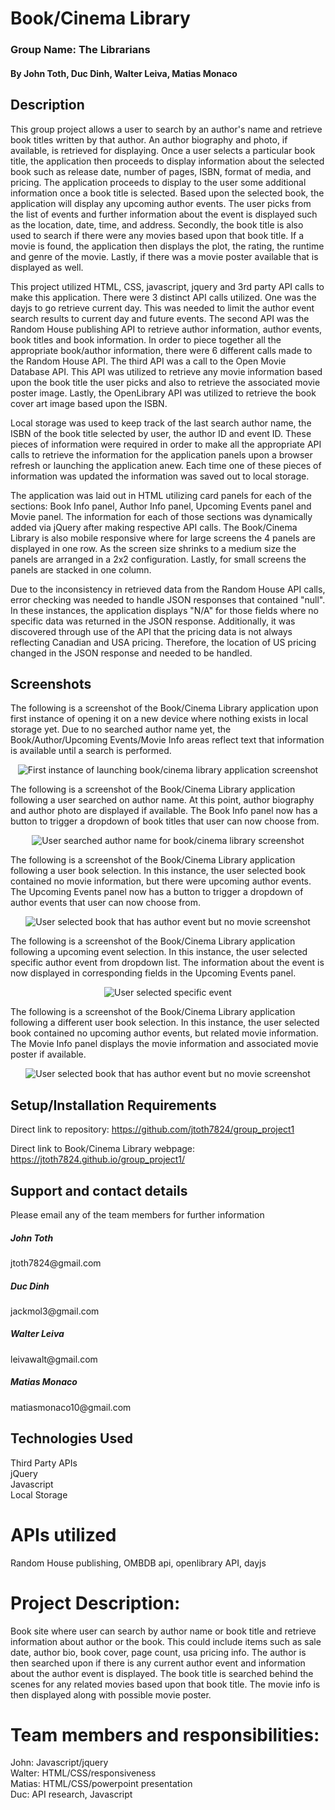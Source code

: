 # Book/Cinema Library

### Group Name: The Librarians
#### By John Toth, Duc Dinh, Walter Leiva, Matias Monaco

## Description

This group project allows a user to search by an author's name and retrieve book titles written by that author.   An author biography and photo, if available, is retrieved for displaying.   Once a user selects a particular book title, the application then proceeds to display information about the selected book such as release date, number of pages, ISBN, format of media, and pricing.   The application proceeds to display to the user some additional information once a book title is selected.   Based upon the selected book, the application will display any upcoming author events.   The user picks from the list of events and further information about the event is displayed such as the location, date, time, and address.   Secondly, the book title is also used to search if there were any movies based upon that book title.  If a movie is found, the application then displays the plot, the rating, the runtime and genre of the movie.   Lastly, if there was a movie poster available that is displayed as well.

This project utilized HTML, CSS, javascript, jquery and 3rd party API calls to make this application.   There were 3 distinct API calls utilized.   One was the dayjs to go retrieve current day.   This was needed to limit the author event search results to current day and future events.  The second API was the Random House publishing API to retrieve author information, author events, book titles and book information.   In order to piece together all the appropriate book/author information, there were 6 different calls made to the Random House API.  The third API was a call to the Open Movie Database API.  This API was utilized to retrieve any movie information based upon the book title the user picks and also to retrieve the associated movie poster image.  Lastly, the OpenLibrary API was utilized to retrieve the book cover art image based upon the ISBN.

Local storage was used to keep track of the last search author name, the ISBN of the book title selected by user, the author ID and event ID.    These pieces of information were required in order to make all the appropriate API calls to retrieve the information for the application panels upon a browser refresh or launching the application anew.  Each time one of these pieces of information was updated the information was saved out to local storage.

The application was laid out in HTML utilizing card panels for each of the sections: Book Info panel, Author Info panel, Upcoming Events panel and Movie panel.  The information for each of those sections was dynamically added via jQuery after making respective API calls.  The Book/Cinema Library is also mobile responsive where for large screens the 4 panels are displayed in one row.   As the screen size shrinks to a medium size the panels are arranged in a 2x2 configuration.    Lastly, for small screens the panels are stacked in one column.

Due to the inconsistency in retrieved data from the Random House API calls, error checking was needed to handle JSON responses that contained "null".   In these instances, the application displays "N/A" for those fields where no specific data was returned in the JSON response.  Additionally, it was discovered through use of the API that the pricing data is not always reflecting Canadian and USA pricing.   Therefore, the location of US pricing changed in the JSON response and needed to be handled.  


## Screenshots
 
The following is a screenshot of the Book/Cinema Library application upon first instance of opening it on a new device where nothing exists in local storage yet.  Due to no searched author name yet, the Book/Author/Upcoming Events/Movie Info areas reflect text that information is available until a search is performed.

<p align="center">
  <img src="./assets/images/InitialLaunchBookCinema.png" alt="First instance of launching book/cinema library application screenshot">
</p>

The following is a screenshot of the Book/Cinema Library application following a user searched on author name.  At this point, author biography and author photo are displayed if available.    The Book Info panel now has a button to trigger a dropdown of book titles that user can now choose from.

<p align="center">
  <img src="./assets/images/AuthorSearch.png" alt="User searched author name for book/cinema library screenshot">
</p>

The following is a screenshot of the Book/Cinema Library application following a user book selection.  In this instance, the user selected book contained no movie information, but there were upcoming author events.   The Upcoming Events panel now has a button to trigger a dropdown of author events that user can now choose from.

<p align="center">
  <img src="./assets/images/AuthorEvent.png" alt="User selected book that has author event but no movie screenshot">
</p>

The following is a screenshot of the Book/Cinema Library application following a upcoming event selection.  In this instance, the user selected specific author event from dropdown list.   The information about the event is now displayed in corresponding fields in the Upcoming Events panel.

<p align="center">
  <img src="./assets/images/SpecificEvent.png" alt="User selected specific event">
</p>

The following is a screenshot of the Book/Cinema Library application following a different user book selection.  In this instance, the user selected book contained no upcoming author events, but related movie information.   The Movie Info panel displays the movie information and associated movie poster if available.

<p align="center">
  <img src="./assets/images/MovieInfo.png" alt="User selected book that has author event but no movie screenshot">
</p>

## Setup/Installation Requirements

Direct link to repository:  https://github.com/jtoth7824/group_project1

Direct link to Book/Cinema Library webpage:  https://jtoth7824.github.io/group_project1/

## Support and contact details

Please email any of the team members for further information
<div><h5>John Toth</h5>jtoth7824@gmail.com</div>
<div><h5>Duc Dinh</h5>jackmol3@gmail.com</div>
<div><h5>Walter Leiva</h5>leivawalt@gmail.com</div>
<div><h5>Matias Monaco</h5>matiasmonaco10@gmail.com</div>

## Technologies Used

<div>Third Party APIs</div>
<div>jQuery</div>
<div>Javascript</div>
<div>Local Storage</div>

# APIs utilized

<div>Random House publishing, OMBDB api, openlibrary API, dayjs</div>

# Project Description:

Book site where user can search by author name or book title and retrieve information about author or the book. This could include items such as sale date, author bio, book cover, page count, usa pricing info. The author is then searched upon if there is any current author event and information about the author event is displayed. The book title is searched behind the scenes for any related movies based upon that book title. The movie info is then displayed along with possible movie poster.

# Team members and responsibilities:

<div>John:  Javascript/jquery</div>
<div>Walter: HTML/CSS/responsiveness</div>
<div>Matias: HTML/CSS/powerpoint presentation</div>
<div>Duc:  API research, Javascript</div>